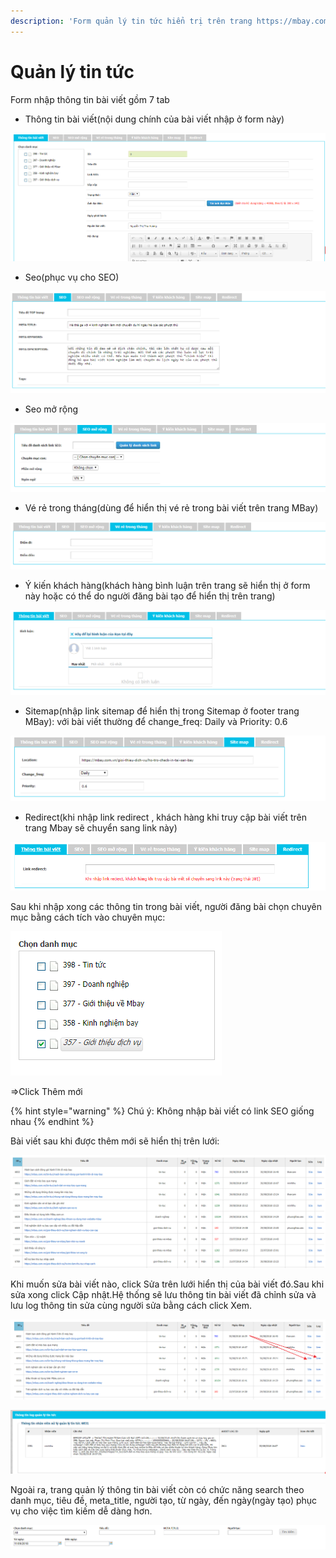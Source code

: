 ```yaml
---
description: 'Form quản lý tin tức hiển trị trên trang https://mbay.com.vn/'
---
```


# Quản lý tin tức

Form nhập thông tin bài viết gồm 7 tab

* Thông tin bài viết\(nội dung chính của bài viết nhập ở form này\)

![](../../../.gitbook/assets/image.png)

* Seo\(phục vụ cho SEO\)

![H&#xEC;nh 2: Nh&#x1EAD;p th&#xF4;ng tin SEO](../../../.gitbook/assets/image%20%285%29.png)

* Seo mở rộng

![H&#xEC;nh 3: Nh&#x1EAD;p th&#xF4;ng tin SEO m&#x1EDF; r&#x1ED9;ng](../../../.gitbook/assets/image%20%2812%29.png)

* Vé rẻ trong tháng\(dùng để hiển thị vé rẻ trong bài viết trên trang MBay\)

![H&#xEC;nh 4: Nh&#x1EAD;p v&#xE9; r&#x1EBB; trong th&#xE1;ng](../../../.gitbook/assets/image%20%2838%29.png)

* Ý kiến khách hàng\(khách hàng bình luận trên trang sẽ hiển thị ở form này hoặc có thể do người đăng bài tạo để hiển thị trên trang\)

![H&#xEC;nh 5: Nh&#x1EAD;p &#xFD; ki&#x1EBF;n kh&#xE1;ch h&#xE0;ng](../../../.gitbook/assets/image%20%2842%29.png)

* Sitemap\(nhập link sitemap để hiển thị trong Sitemap ở footer trang MBay\): với bài viết thường để change\_freq: Daily và Priority: 0.6

![H&#xEC;nh 6: Nh&#x1EAD;p sitemap](../../../.gitbook/assets/image%20%2813%29.png)

* Redirect\(khi nhập link redirect , khách hàng khi truy cập bài viết trên trang Mbay sẽ chuyển sang link này\)

![H&#xEC;nh 7: Nh&#x1EAD;p link redirect](../../../.gitbook/assets/image%20%2822%29.png)

Sau khi nhập xong các thông tin trong bài viết, người đăng bài chọn chuyên mục bằng cách tích vào chuyên mục:

![H&#xEC;nh 8: Ch&#x1ECD;n chuy&#xEA;n m&#x1EE5;c](../../../.gitbook/assets/image%20%2836%29.png)

=&gt;Click Thêm mới

{% hint style="warning" %}
Chú ý: Không nhập bài viết có link SEO giống nhau
{% endhint %}

Bài viết sau khi được thêm mới sẽ hiển thị trên lưới:

![H&#xEC;nh 9: Th&#xF4;ng tin b&#xE0;i vi&#x1EBF;t](../../../.gitbook/assets/image%20%2810%29.png)

Khi muốn sửa bài viết nào, click Sửa trên lưới hiển thị của bài viết đó.Sau khi sửa xong click Cập nhật.Hệ thống sẽ lưu thông tin bài viết đã chỉnh sửa và lưu log thông tin sửa cùng người sửa bằng cách click Xem.

![](../../../.gitbook/assets/image%20%287%29.png)

![H&#xEC;nh 10: Th&#xF4;ng tin log ch&#x1EC9;nh s&#x1EED;a b&#xE0;i vi&#x1EBF;t](../../../.gitbook/assets/image%20%289%29.png)

Ngoài ra, trang quản lý thông tin bài viết còn có chức năng search theo danh mục, tiêu đề, meta\_title, người tạo, từ ngày, đến ngày\(ngày tạo\) phục vụ cho việc tìm kiếm dễ dàng hơn.

![H&#xEC;nh 11: Khung t&#xEC;m ki&#x1EBF;m](../../../.gitbook/assets/image%20%2816%29.png)

